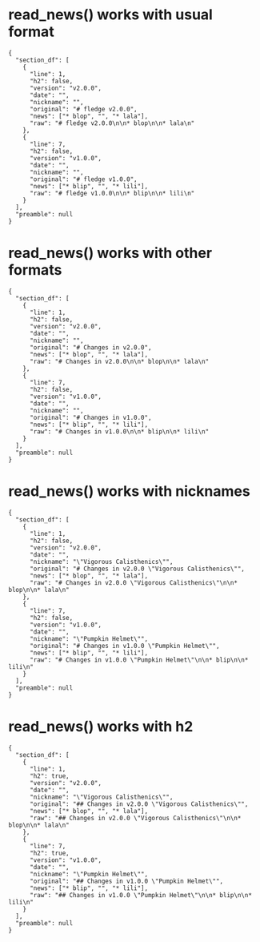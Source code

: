 # read_news() works with usual format

    {
      "section_df": [
        {
          "line": 1,
          "h2": false,
          "version": "v2.0.0",
          "date": "",
          "nickname": "",
          "original": "# fledge v2.0.0",
          "news": ["* blop", "", "* lala"],
          "raw": "# fledge v2.0.0\n\n* blop\n\n* lala\n"
        },
        {
          "line": 7,
          "h2": false,
          "version": "v1.0.0",
          "date": "",
          "nickname": "",
          "original": "# fledge v1.0.0",
          "news": ["* blip", "", "* lili"],
          "raw": "# fledge v1.0.0\n\n* blip\n\n* lili\n"
        }
      ],
      "preamble": null
    } 

# read_news() works with other formats

    {
      "section_df": [
        {
          "line": 1,
          "h2": false,
          "version": "v2.0.0",
          "date": "",
          "nickname": "",
          "original": "# Changes in v2.0.0",
          "news": ["* blop", "", "* lala"],
          "raw": "# Changes in v2.0.0\n\n* blop\n\n* lala\n"
        },
        {
          "line": 7,
          "h2": false,
          "version": "v1.0.0",
          "date": "",
          "nickname": "",
          "original": "# Changes in v1.0.0",
          "news": ["* blip", "", "* lili"],
          "raw": "# Changes in v1.0.0\n\n* blip\n\n* lili\n"
        }
      ],
      "preamble": null
    } 

# read_news() works with nicknames

    {
      "section_df": [
        {
          "line": 1,
          "h2": false,
          "version": "v2.0.0",
          "date": "",
          "nickname": "\"Vigorous Calisthenics\"",
          "original": "# Changes in v2.0.0 \"Vigorous Calisthenics\"",
          "news": ["* blop", "", "* lala"],
          "raw": "# Changes in v2.0.0 \"Vigorous Calisthenics\"\n\n* blop\n\n* lala\n"
        },
        {
          "line": 7,
          "h2": false,
          "version": "v1.0.0",
          "date": "",
          "nickname": "\"Pumpkin Helmet\"",
          "original": "# Changes in v1.0.0 \"Pumpkin Helmet\"",
          "news": ["* blip", "", "* lili"],
          "raw": "# Changes in v1.0.0 \"Pumpkin Helmet\"\n\n* blip\n\n* lili\n"
        }
      ],
      "preamble": null
    } 

# read_news() works with h2

    {
      "section_df": [
        {
          "line": 1,
          "h2": true,
          "version": "v2.0.0",
          "date": "",
          "nickname": "\"Vigorous Calisthenics\"",
          "original": "## Changes in v2.0.0 \"Vigorous Calisthenics\"",
          "news": ["* blop", "", "* lala"],
          "raw": "## Changes in v2.0.0 \"Vigorous Calisthenics\"\n\n* blop\n\n* lala\n"
        },
        {
          "line": 7,
          "h2": true,
          "version": "v1.0.0",
          "date": "",
          "nickname": "\"Pumpkin Helmet\"",
          "original": "## Changes in v1.0.0 \"Pumpkin Helmet\"",
          "news": ["* blip", "", "* lili"],
          "raw": "## Changes in v1.0.0 \"Pumpkin Helmet\"\n\n* blip\n\n* lili\n"
        }
      ],
      "preamble": null
    } 

